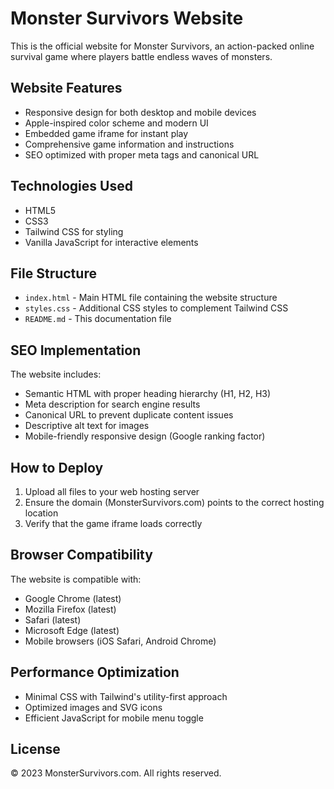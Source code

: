 # Monster Survivors Website

This is the official website for Monster Survivors, an action-packed online survival game where players battle endless waves of monsters.

## Website Features

- Responsive design for both desktop and mobile devices
- Apple-inspired color scheme and modern UI
- Embedded game iframe for instant play
- Comprehensive game information and instructions
- SEO optimized with proper meta tags and canonical URL

## Technologies Used

- HTML5
- CSS3
- Tailwind CSS for styling
- Vanilla JavaScript for interactive elements

## File Structure

- `index.html` - Main HTML file containing the website structure
- `styles.css` - Additional CSS styles to complement Tailwind CSS
- `README.md` - This documentation file

## SEO Implementation

The website includes:
- Semantic HTML with proper heading hierarchy (H1, H2, H3)
- Meta description for search engine results
- Canonical URL to prevent duplicate content issues
- Descriptive alt text for images
- Mobile-friendly responsive design (Google ranking factor)

## How to Deploy

1. Upload all files to your web hosting server
2. Ensure the domain (MonsterSurvivors.com) points to the correct hosting location
3. Verify that the game iframe loads correctly

## Browser Compatibility

The website is compatible with:
- Google Chrome (latest)
- Mozilla Firefox (latest)
- Safari (latest)
- Microsoft Edge (latest)
- Mobile browsers (iOS Safari, Android Chrome)

## Performance Optimization

- Minimal CSS with Tailwind's utility-first approach
- Optimized images and SVG icons
- Efficient JavaScript for mobile menu toggle

## License

© 2023 MonsterSurvivors.com. All rights reserved. 
